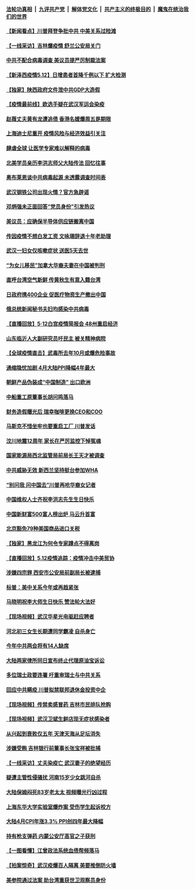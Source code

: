 

####  [法轮功真相](../../../../basic/blob/master/README.md?t=05131002) &nbsp;|&nbsp; [九评共产党](../../../../9ping.md/blob/master/README.md?t=05131002) &nbsp;|&nbsp; [解体党文化](../../../../jtdwh.md/blob/master/README.md?t=05131002)  &nbsp;|&nbsp; [共产主义的终极目的](../../../../gczydzjmd.md/blob/master/README.md?t=05131002) &nbsp;|&nbsp; [魔鬼在统治我们的世界](../../../../mgztzwmdsj.md/blob/master/README.md?t=05131002) 

#### [【新闻看点】川普拜登争批中共 中美关系过险滩](../pages/nsc413/n12103107.md?t=05131002) 

#### [【一线采访】吉林爆疫情 舒兰公安局关门](../pages/nsc413/n12103569.md?t=05131002) 

#### [中共不配合病毒调查 美议员提严厉制裁法案](../pages/nsc413/n12103296.md?t=05131002) 

#### [【新泽西疫情5.12】日增患者首降千例以下 扩大检测](../pages/nsc413/n12103577.md?t=05131002) 

#### [【独家】陕西政府文件泄中共GDP大造假](../pages/nsc413/n12100944.md?t=05131002) 

#### [【疫情最前线】欧选手疑在武汉军运会染疫](../pages/nsc413/n12103075.md?t=05131002) 

#### [赵薇丈夫黄有龙遭追债 香港名媛爆周五是期限](../pages/nsc413/n12103485.md?t=05131002) 

#### [上海迪士尼重开 疫情风险与经济效益引关注](../pages/nsc413/n12103412.md?t=05131002) 

#### [肆虐全球 让医学专家难以解释的病毒](../pages/nsc413/n12100939.md?t=05131002) 

#### [北美学员亲历李洪志师父大陆传法 回忆往事](../pages/nsc413/n12103322.md?t=05131002) 

#### [奥布莱恩谈中共病毒起源 未透露调查时间表](../pages/nsc413/n12103376.md?t=05131002) 

#### [武汉钢铁公司出现火情？官方急辟谣](../pages/nsc413/n12103294.md?t=05131002) 

#### [邓炳强未正面回答“党员身份”引发热议](../pages/nsc413/n12103359.md?t=05131002) 

#### [美议员：应确保半导体供应链搬离中国](../pages/nsc413/n12102929.md?t=05131002) 

#### [传因疫情不想白发工资 文咏珊辞退十年老助理](../pages/nsc413/n12103240.md?t=05131002) 

#### [武汉一妇女仅咳嗽症状 送医5天去世](../pages/nsc413/n12103183.md?t=05131002) 

#### [“为女儿移民”加拿大华裔夫妻在中国被判刑](../pages/nsc413/n12103138.md?t=05131002) 

#### [直呼台湾空气新鲜 传黄秋生有意入籍台湾](../pages/nsc413/n12102973.md?t=05131002) 

#### [日政府携400企业 促医疗物资生产撤出中国](../pages/nsc413/n12103172.md?t=05131002) 

#### [俄总统新闻秘书夫妇均感染中共病毒](../pages/nsc413/n12103040.md?t=05131002) 

#### [【直播回放】5·12白宫疫情简报会 48州重启经济](../pages/nsc413/n12102989.md?t=05131002) 

#### [山东临沂人大副研究员吁民主 被关精神病院](../pages/nsc413/n12103030.md?t=05131002) 

#### [【全球疫情直击】武毒所去年10月或爆危险事故](../pages/nsc413/n12103065.md?t=05131002) 

#### [通缩隐忧加剧 4月大陆PPI降幅4年最大](../pages/nsc413/n12102794.md?t=05131002) 

#### [朝鲜产品伪装成“中国制造” 出口欧洲](../pages/nsc413/n12102910.md?t=05131002) 

#### [中船重工原董事长胡问鸣落马](../pages/nsc413/n12102840.md?t=05131002) 

#### [财务造假曝光后 瑞幸咖啡更换CEO和COO](../pages/nsc413/n12102913.md?t=05131002) 

#### [马斯克不惜坐牢也要重启工厂 川普发话](../pages/nsc413/n12102745.md?t=05131002) 

#### [汶川地震12周年 家长在严厉监控下悼冤魂](../pages/nsc413/n12102381.md?t=05131002) 

#### [国家能源局西北监管局前局长王天才被调查](../pages/nsc413/n12102060.md?t=05131002) 


#### [中共威胁无效 新西兰坚持挺台参加WHA](../pages/nsc413/n12102105.md?t=05131002) 

#### [“别问我 问中国去”川普再呛华裔女记者](../pages/nsc413/n12101754.md?t=05131002) 

#### [中国维权人士齐祝李洪志先生生日快乐](../pages/nsc413/n12101987.md?t=05131002) 

#### [中国新财富500富人榜出炉 马云升首富](../pages/nsc413/n12102107.md?t=05131002) 

#### [北京豁免79种美国商品进口关税](../pages/nsc413/n12102031.md?t=05131002) 

#### [【独家】黑龙江为何令专家蹲点不得离岗](../pages/nsc413/n12100581.md?t=05131002) 

#### [【直播回放】5.12疫情追踪：疫情冲击中美贸协](../pages/nsc413/n12101928.md?t=05131002) 

#### [涉嫌四宗罪 西安市公安局前副局长被逮捕](../pages/nsc413/n12101839.md?t=05131002) 

#### [标普：美中关系今年或再趋紧张](../pages/nsc413/n12101905.md?t=05131002) 

#### [马晓明祝李大师生日快乐 赞法轮大法好](../pages/nsc413/n12101959.md?t=05131002) 

#### [【现场视频】武汉华星光电驱赶应聘者](../pages/nsc413/n12101741.md?t=05131002) 

#### [河北初三女生长期遭同学霸凌 自杀身亡](../pages/nsc413/n12101918.md?t=05131002) 

#### [今年中共两会将有14人缺席](../pages/nsc413/n12101827.md?t=05131002) 

#### [大陆两家律所同日宣布终止代理原油宝诉讼](../pages/nsc413/n12101303.md?t=05131002) 

#### [多位瑞士政要连署 吁重审瑞士与中共关系](../pages/nsc413/n12101755.md?t=05131002) 

#### [回应中共瞒疫 川普拟禁联邦退休金投资中企](../pages/nsc413/n12100665.md?t=05131002) 

#### [【现场视频】传禁卖感冒药 吉林市民排队抢购](../pages/nsc413/n12101667.md?t=05131002) 

#### [【现场视频】武汉卫斌生鲜店现无症状感染者](../pages/nsc413/n12101068.md?t=05131002) 

#### [从兴起到衰败仅五年 天津天海从足坛消失](../pages/nsc413/n12101604.md?t=05131002) 

#### [涉嫌受贿 吉林银行前董事长张宝祥被批捕](../pages/nsc413/n12101375.md?t=05131002) 

#### [【一线采访】丈夫染疫亡 武汉妻子的绝望经历](../pages/nsc413/n12101335.md?t=05131002) 

#### [疑遭主管性侵骚扰 河南15岁少女跳河自杀](../pages/nsc413/n12101265.md?t=05131002) 

#### [大陆保姆闷死83岁老太太 视频曝光行凶过程](../pages/nsc413/n12101440.md?t=05131002) 

#### [上海东华大学实验室爆炸案 受伤学生起诉校方](../pages/nsc413/n12100972.md?t=05131002) 

#### [大陆4月CPI年涨3.3% PPI创四年最大降幅](../pages/nsc413/n12100822.md?t=05131002) 

#### [持有枪支弹药 内蒙公安厅高官之子获刑](../pages/nsc413/n12100938.md?t=05131002) 

#### [【一图看懂】江曾政法系统血债帮频落马](../pages/nsc413/n12098807.md?t=05131002) 

#### [【拍案惊奇】武汉疫爆百人隔离 美要推倒防火墙](../pages/nsc413/n12100685.md?t=05131002) 

#### [美参院通过法案 助台湾重获世卫观察员身份](../pages/nsc413/n12100810.md?t=05131002) 

